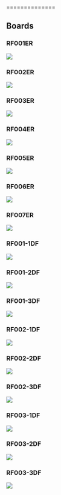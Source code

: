 
==============

Boards
--------------

### RF001ER
<img src="./RF001ER.png" />

### RF002ER
<img src="./RF002ER.png" />

### RF003ER
<img src="./RF003ER.png" />

### RF004ER
<img src="./RF004ER.png" />

### RF005ER
<img src="./RF005ER.png" />

### RF006ER
<img src="./RF006ER.png" />

### RF007ER
<img src="./RF007ER.png" />

### RF001-1DF
<img src="./RF001-1DF.png" />

### RF001-2DF
<img src="./RF001-2DF.png" />

### RF001-3DF
<img src="./RF001-3DF.png" />

### RF002-1DF
<img src="./RF002-1DF.png" />

### RF002-2DF
<img src="./RF002-2DF.png" />

### RF002-3DF
<img src="./RF002-3DF.png" />

### RF003-1DF
<img src="./RF003-1DF.png" />

### RF003-2DF
<img src="./RF003-2DF.png" />

### RF003-3DF
<img src="./RF003-3DF.png" />

